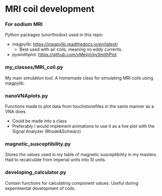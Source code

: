# MRI coil development 
### For sodium MRI

Python packages (unorthodox) used in this repo:
- magpylib: https://magpylib.readthedocs.io/en/latest/
    - Best used with air coils, meaning no eddy currents.
- pysmithplot: https://github.com/vMeijin/pySmithPlot 

### my_classes/MRI_coil.py 
My main simulation tool. A homemade class for simulating MRI coils using magpylib.

### nanoVNAplots.py 
Functions made to plot data from touchstonefiles in the same manner as a VNA does.
- Could be made into a class
- Preferably I would implement animations to use it as a live plot with the Signal Analyzer (Rhode&Schwarz)

### magnetic_susceptibility.py
Stores the values used in my table of magnetic susceptibility in my masters.
Had to recalculate from imperial units into SI units. 

### developing_calculator.py
Contain functions for calculating component values. Useful during experimental development of coils. 

